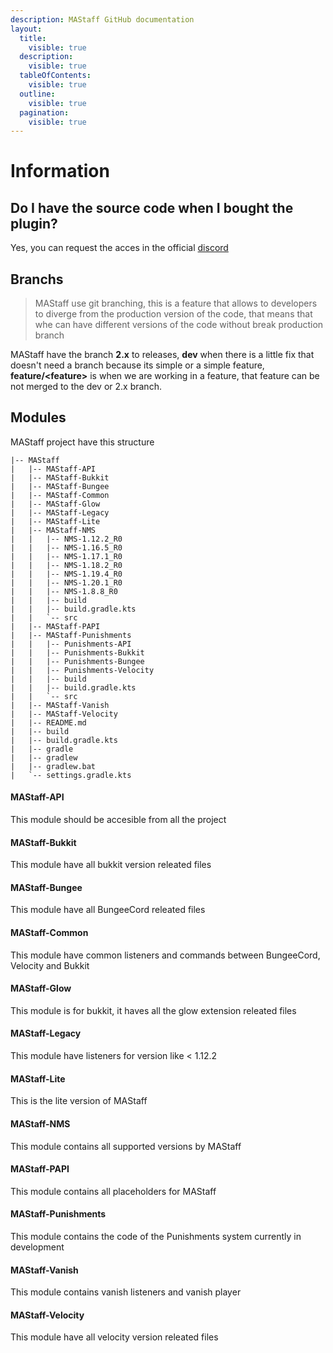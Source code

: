```yaml
---
description: MAStaff GitHub documentation
layout:
  title:
    visible: true
  description:
    visible: true
  tableOfContents:
    visible: true
  outline:
    visible: true
  pagination:
    visible: true
---
```


# Information

## Do I have the source code when I bought the plugin?

Yes, you can request the acces in the official [discord](https://discord.nookure.com/)



## Branchs

> MAStaff use git branching, this is a feature that allows to developers to diverge from the production version of the code, that means that whe can have different versions of the code without break production branch

MAStaff have the branch **2.x** to releases, **dev** when there is a little fix that doesn't need a branch because its simple or a simple feature, **feature/\<feature>** is when we are working in a feature, that feature can be not merged to the dev or 2.x branch.



## Modules

MAStaff project have this structure

```
|-- MAStaff
|   |-- MAStaff-API
|   |-- MAStaff-Bukkit
|   |-- MAStaff-Bungee
|   |-- MAStaff-Common
|   |-- MAStaff-Glow
|   |-- MAStaff-Legacy
|   |-- MAStaff-Lite
|   |-- MAStaff-NMS
|   |   |-- NMS-1.12.2_R0
|   |   |-- NMS-1.16.5_R0
|   |   |-- NMS-1.17.1_R0
|   |   |-- NMS-1.18.2_R0
|   |   |-- NMS-1.19.4_R0
|   |   |-- NMS-1.20.1_R0
|   |   |-- NMS-1.8.8_R0
|   |   |-- build
|   |   |-- build.gradle.kts
|   |   `-- src
|   |-- MAStaff-PAPI
|   |-- MAStaff-Punishments
|   |   |-- Punishments-API
|   |   |-- Punishments-Bukkit
|   |   |-- Punishments-Bungee
|   |   |-- Punishments-Velocity
|   |   |-- build
|   |   |-- build.gradle.kts
|   |   `-- src
|   |-- MAStaff-Vanish
|   |-- MAStaff-Velocity
|   |-- README.md
|   |-- build
|   |-- build.gradle.kts
|   |-- gradle
|   |-- gradlew
|   |-- gradlew.bat
|   `-- settings.gradle.kts
```

#### MAStaff-API

This module should be accesible from all the project

#### MAStaff-Bukkit

This module have all bukkit version releated files

#### MAStaff-Bungee

This module have all BungeeCord releated files

#### MAStaff-Common

This module have common listeners and commands between BungeeCord, Velocity and Bukkit

#### MAStaff-Glow

This module is for bukkit, it haves all the glow extension releated files

#### MAStaff-Legacy

This module have listeners for version like < 1.12.2&#x20;

#### MAStaff-Lite

This is the lite version of MAStaff

#### MAStaff-NMS

This module contains all supported versions by MAStaff

#### MAStaff-PAPI

This module contains all placeholders for MAStaff

#### MAStaff-Punishments

This module contains the code of the Punishments system currently in development

#### MAStaff-Vanish

This module contains vanish listeners and vanish player

#### MAStaff-Velocity

This module have all velocity version releated files
